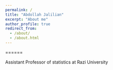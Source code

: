 ```yaml
---
permalink: /
title: "Abdollah Jalilian"
excerpt: "About me"
author_profile: true
redirect_from: 
  - /about/
  - /about.html
---
```


======

Assistant Professor of statistics at Razi University
